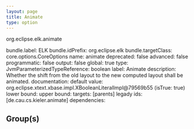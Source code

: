 ```yaml
---
layout: page
title: Animate
type: option
---
```

org.eclipse.elk.animate

bundle.label: ELK
bundle.idPrefix: org.eclipse.elk
bundle.targetClass: core.options.CoreOptions
name: animate
deprecated: false
advanced: false
programmatic: false
output: false
global: true
type: JvmParameterizedTypeReference: boolean
label: Animate
description: Whether the shift from the old layout to the new computed layout shall be animated.
documentation: 
default value: org.eclipse.xtext.xbase.impl.XBooleanLiteralImpl@79569b55 (isTrue: true)
lower bound: 
upper bound: 
targets: [parents]
legady ids: [de.cau.cs.kieler.animate]
dependencies:

## Group(s)



